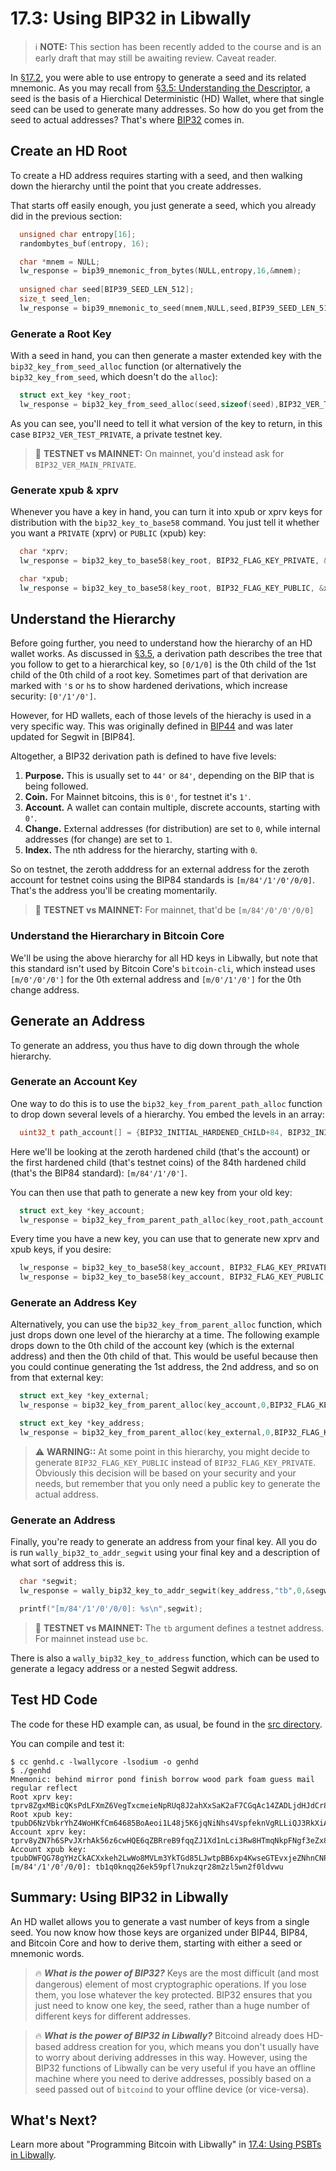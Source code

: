 # 17.3: Using BIP32 in Libwally

> :information_source: **NOTE:** This section has been recently added to the course and is an early draft that may still be awaiting review. Caveat reader.

In [§17.2](17_2_Using_BIP39_in_Libwally.md), you were able to use entropy to generate a seed and its related mnemonic. As you may recall from [§3.5: Understanding the Descriptor](03_5_Understanding_the_Descriptor.md), a seed is the basis of a Hierchical Deterministic (HD) Wallet, where that single seed can be used to generate many addresses. So how do you get from the seed to actual addresses? That's where [BIP32](https://en.bitcoin.it/wiki/BIP_0032) comes in.

## Create an HD Root

To create a HD address requires starting with a seed, and then walking down the hierarchy until the point that you create addresses.

That starts off easily enough, you just generate a seed, which you already did in the previous section:
```c
  unsigned char entropy[16];  
  randombytes_buf(entropy, 16);

  char *mnem = NULL;
  lw_response = bip39_mnemonic_from_bytes(NULL,entropy,16,&mnem);
  
  unsigned char seed[BIP39_SEED_LEN_512];
  size_t seed_len;  
  lw_response = bip39_mnemonic_to_seed(mnem,NULL,seed,BIP39_SEED_LEN_512,&seed_len);
```
### Generate a Root Key

With a seed in hand, you can then generate a master extended key with the `bip32_key_from_seed_alloc` function (or alternatively the `bip32_key_from_seed`, which doesn't do the `alloc`):
```c
  struct ext_key *key_root;  
  lw_response = bip32_key_from_seed_alloc(seed,sizeof(seed),BIP32_VER_TEST_PRIVATE,0,&key_root);
```
As you can see, you'll need to tell it what version of the key to return, in this case `BIP32_VER_TEST_PRIVATE`, a private testnet key.

> :link: **TESTNET vs MAINNET:** On mainnet, you'd instead ask for `BIP32_VER_MAIN_PRIVATE`.

### Generate xpub & xprv

Whenever you have a key in hand, you can turn it into xpub or xprv keys for distribution with the `bip32_key_to_base58` command. You just tell it whether you want a `PRIVATE` (xprv) or `PUBLIC` (xpub) key:
```c
  char *xprv;
  lw_response = bip32_key_to_base58(key_root, BIP32_FLAG_KEY_PRIVATE, &xprv);

  char *xpub;  
  lw_response = bip32_key_to_base58(key_root, BIP32_FLAG_KEY_PUBLIC, &xpub);
```

## Understand the Hierarchy

Before going further, you need to understand how the hierarchy of an HD wallet works. As discussed in [§3.5](03_5_Understanding_the_Descriptor.md), a derivation path describes the tree that you follow to get to a hierarchical key, so `[0/1/0]` is the 0th child of the 1st child of the 0th child of a root key. Sometimes part of that derivation are marked with `'`s or `h`s to show hardened derivations, which increase security: `[0'/1'/0']`.

However, for HD wallets, each of those levels of the hierachy is used in a very specific way. This was originally defined in [BIP44](https://github.com/bitcoin/bips/blob/master/bip-0044.mediawiki) and was later updated for Segwit in [BIP84].

Altogether, a BIP32 derivation path is defined to have five levels:

1. **Purpose.** This is usually set to `44'` or `84'`, depending on the BIP that is being followed.
2. **Coin.** For Mainnet bitcoins, this is `0'`, for testnet it's `1'`.
3. **Account.** A wallet can contain multiple, discrete accounts, starting with `0'`.
4. **Change.** External addresses (for distribution) are set to `0`, while internal addresses (for change) are set to `1`.
5. **Index.** The nth address for the hierarchy, starting with `0`.

So on testnet, the zeroth adddress for an external address for the zeroth account for testnet coins using the BIP84 standards is `[m/84'/1'/0'/0/0]`. That's the address you'll be creating momentarily.

> :link: **TESTNET vs MAINNET:** For mainnet, that'd be `[m/84'/0'/0'/0/0]`

### Understand the Hierarchary in Bitcoin Core

We'll be using the above hierarchy for all HD keys in Libwally, but note that this standard isn't used by Bitcoin Core's `bitcoin-cli`, which instead uses `[m/0'/0'/0']` for the 0th external address and `[m/0'/1'/0']` for the 0th change address.

## Generate an Address

To generate an address, you thus have to dig down through the whole hierarchy.

### Generate an Account Key

One way to do this is to use the `bip32_key_from_parent_path_alloc` function to drop down several levels of a hierarchy. You embed the levels in an array:
```c
  uint32_t path_account[] = {BIP32_INITIAL_HARDENED_CHILD+84, BIP32_INITIAL_HARDENED_CHILD+1, BIP32_INITIAL_HARDENED_CHILD};
```
Here we'll be looking at the zeroth hardened child (that's the account) or the first hardened child (that's testnet coins) of the 84th hardened child (that's the BIP84 standard): `[m/84'/1'/0']`.

You can then use that path to generate a new key from your old key:
```c
  struct ext_key *key_account;
  lw_response = bip32_key_from_parent_path_alloc(key_root,path_account,sizeof(path_account),BIP32_FLAG_KEY_PRIVATE,&key_account);
```
Every time you have a new key, you can use that to generate new xprv and xpub keys, if you desire:
```c
  lw_response = bip32_key_to_base58(key_account, BIP32_FLAG_KEY_PRIVATE, &a_xprv);
  lw_response = bip32_key_to_base58(key_account, BIP32_FLAG_KEY_PUBLIC, &a_xpub);
```

### Generate an Address Key

Alternatively, you can use the `bip32_key_from_parent_alloc` function, which just drops down one level of the hierarchy at a time. The following example drops down to the 0th child of the account key (which is the external address) and then the 0th child of that. This would be useful because then you could continue generating the 1st address, the 2nd address, and so on from that external key:
```c
  struct ext_key *key_external;  
  lw_response = bip32_key_from_parent_alloc(key_account,0,BIP32_FLAG_KEY_PRIVATE,&key_external);

  struct ext_key *key_address;  
  lw_response = bip32_key_from_parent_alloc(key_external,0,BIP32_FLAG_KEY_PRIVATE,&key_address);
```
> :warning: **WARNING::** At some point in this hierarchy, you might decide to generate `BIP32_FLAG_KEY_PUBLIC` instead of `BIP32_FLAG_KEY_PRIVATE`. Obviously this decision will be based on your security and your needs, but remember that you only need a public key to generate the actual address.

### Generate an Address

Finally, you're ready to generate an address from your final key. All you do is run `wally_bip32_to_addr_segwit` using your final key and a description of what sort of address this is.
```c
  char *segwit;
  lw_response = wally_bip32_key_to_addr_segwit(key_address,"tb",0,&segwit);

  printf("[m/84'/1'/0'/0/0]: %s\n",segwit);
```  

> :link: **TESTNET vs MAINNET:** The `tb` argument defines a testnet address. For mainnet instead use `bc`.

There is also a `wally_bip32_key_to_address` function, which can be used to generate a legacy address or a nested Segwit address.

## Test HD Code

The code for these HD example can, as usual, be found in the [src directory](src/17_3_genhd.c).

You can compile and test it:
```
$ cc genhd.c -lwallycore -lsodium -o genhd
$ ./genhd
Mnemonic: behind mirror pond finish borrow wood park foam guess mail regular reflect
Root xprv key: tprv8ZgxMBicQKsPdLFXmZ6VegTxcmeieNpRUq8J2ahXxSaK2aF7CGqAc14ZADLjdHJdCr8oR2Zng9YH1x1A7EBaajQLVGNtxc4YpFejdE3wyj8
Root xpub key: tpubD6NzVbkrYhZ4WoHKfCm64685BoAeoi1L48j5K6jqNiNhs4VspfeknVgRLLiQJ3RkXiA9VxguUjmEwobtmrXNbhXsPHfm9W5HJR9DKRGaGJ2
Account xprv key: tprv8yZN7h6SPvJXrhAk56z6cwHQE6qZBRreB9fqqZJ1Xd1nLci3Rw8HTmqNkpFNgf3eZx8hYzhFWafUhHSt3HgF13aHvCE6kveS7gZAyfQwMDi
Account xpub key: tpubDWFQG78gYHzCkACXxkeh2LwWo8MVLm3YkTGd85LJwtpBB6xp4KwseGTEvxjeZNhnCNPdfZqRcgcZZAka4tD3xGS2J53WKHPMRhG357VKsqT
[m/84'/1'/0'/0/0]: tb1q0knqq26ek59pfl7nukzqr28m2zl5wn2f0ldvwu
```

## Summary: Using BIP32 in Libwally

An HD wallet allows you to generate a vast number of keys from a single seed. You now know how those keys are organized under BIP44, BIP84, and Bitcoin Core and how to derive them, starting with either a seed or mnemonic words.

> :fire: ***What is the power of BIP32?*** Keys are the most difficult (and most dangerous) element of most cryptographic operations. If you lose them, you lose whatever the key protected. BIP32 ensures that you just need to know one key, the seed, rather than a huge number of different keys for different addresses.

> :fire: ***What is the power of BIP32 in Libwally?*** Bitcoind already does HD-based address creation for you, which means you don't usually have to worry about deriving addresses in this way. However, using the BIP32 functions of Libwally can be very useful if you have an offline machine where you need to derive addresses, possibly based on a seed passed out of `bitcoind` to your offline device (or vice-versa).

## What's Next?

Learn more about "Programming Bitcoin with Libwally" in [17.4: Using PSBTs in Libwally](17_4_Using_PSBTs_in_Libwally.md).
